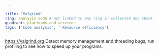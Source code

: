 ```yaml
---

title: "Valgrind"
ring: analysis code # not linked to any ring in collected doc sheet
quadrant: platforms-and-services
tags: ['Code analysis', ' Resource efficiency']
---
```

https://valgrind.org
Detect memory management and threading bugs, run profiling to see how to speed up your programs.

